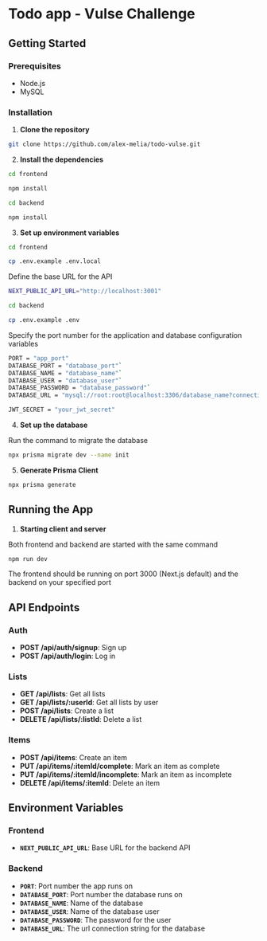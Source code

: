 # Todo app - Vulse Challenge

## Getting Started

### Prerequisites

- Node.js
- MySQL

### Installation

1. **Clone the repository**

```bash
git clone https://github.com/alex-melia/todo-vulse.git
```

2. **Install the dependencies**

```bash
cd frontend
```

```bash
npm install
```

```bash
cd backend
```

```bash
npm install
```

3. **Set up environment variables**

```bash
cd frontend
```

```bash
cp .env.example .env.local
```

Define the base URL for the API

```bash
NEXT_PUBLIC_API_URL="http://localhost:3001"
```

```bash
cd backend
```

```bash
cp .env.example .env
```

Specify the port number for the application and database configuration variables

```bash
PORT = "app_port"
DATABASE_PORT = "database_port"`
DATABASE_NAME = "database_name"`
DATABASE_USER = "database_user"`
DATABASE_PASSWORD = "database_password"`
DATABASE_URL = "mysql://root:root@localhost:3306/database_name?connection_limit=5"

JWT_SECRET = "your_jwt_secret"
```

4. **Set up the database**

Run the command to migrate the database

```bash
npx prisma migrate dev --name init
```

5. **Generate Prisma Client**

```bash
npx prisma generate
```

## Running the App

1. **Starting client and server**

Both frontend and backend are started with the same command

```bash
npm run dev
```

The frontend should be running on port 3000 (Next.js default) and the backend on your specified port

## API Endpoints

### Auth

- **POST /api/auth/signup**: Sign up
- **POST /api/auth/login**: Log in

### Lists

- **GET /api/lists**: Get all lists
- **GET /api/lists/:userId**: Get all lists by user
- **POST /api/lists**: Create a list
- **DELETE /api/lists/:listId**: Delete a list

### Items

- **POST /api/items**: Create an item
- **PUT /api/items/:itemId/complete**: Mark an item as complete
- **PUT /api/items/:itemId/incomplete**: Mark an item as incomplete
- **DELETE /api/items/:itemId**: Delete an item

## Environment Variables

### Frontend

- **`NEXT_PUBLIC_API_URL`**: Base URL for the backend API

### Backend

- **`PORT`**: Port number the app runs on
- **`DATABASE_PORT`**: Port number the database runs on
- **`DATABASE_NAME`**: Name of the database
- **`DATABASE_USER`**: Name of the database user
- **`DATABASE_PASSWORD`**: The password for the user
- **`DATABASE_URL`**: The url connection string for the database
